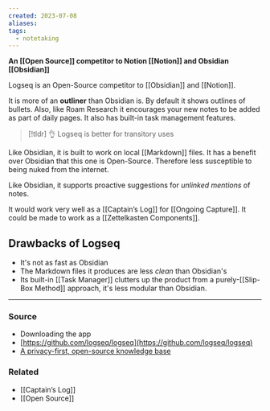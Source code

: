 ```yaml
---
created: 2023-07-08
aliases: 
tags:
  - notetaking
---
```

**An [[Open Source]] competitor to Notion [[Notion]] and Obsidian [[Obsidian]]**

Logseq is an Open-Source competitor to [[Obsidian]] and [[Notion]].

It is more of an **outliner** than Obsidian is. By default it shows outlines of bullets. Also, like Roam Research it encourages your new notes to be added as part of daily pages.  It also has built-in task management features. 

> [!tldr] 👌 Logseq is better for transitory uses

Like Obsidian, it is built to work on local [[Markdown]] files. It has a benefit over Obsidian that this one is Open-Source. Therefore less susceptible to being nuked from the internet. 

Like Obsidian, it supports proactive suggestions for *unlinked mentions* of notes. 

It would work very well as a [[Captain’s Log]] for [[Ongoing Capture]]. It could be made to work as a [[Zettelkasten Components]].

## Drawbacks of Logseq
- It's not as fast as Obsidian
- The Markdown files it produces are less *clean* than Obsidian's
- Its built-in [[Task Manager]] clutters up the product from a purely-[[Slip-Box Method]] approach, it's less modular than Obsidian.

---

### Source
- Downloading the app
- [https://github.com/logseq/logseq](https://github.com/logseq/logseq)
- [A privacy-first, open-source knowledge base](https://logseq.com/)

### Related
- [[Captain’s Log]]
- [[Open Source]]